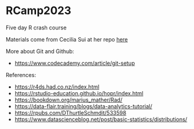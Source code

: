 # RCamp2023

Five day R crash course

Materials come from Cecilia Sui at her repo [here](https://github.com/CeciliaYSui/RCamp2022)

More about Git and Github:

- <https://www.codecademy.com/article/git-setup>

References:

- <https://r4ds.had.co.nz/index.html>
- <https://rstudio-education.github.io/hopr/index.html>
- <https://bookdown.org/marius_mather/Rad/>
- <https://data-flair.training/blogs/data-analytics-tutorial/>
- <https://rpubs.com/DThurtleSchmdit/533598>
- <https://www.datascienceblog.net/post/basic-statistics/distributions/>
